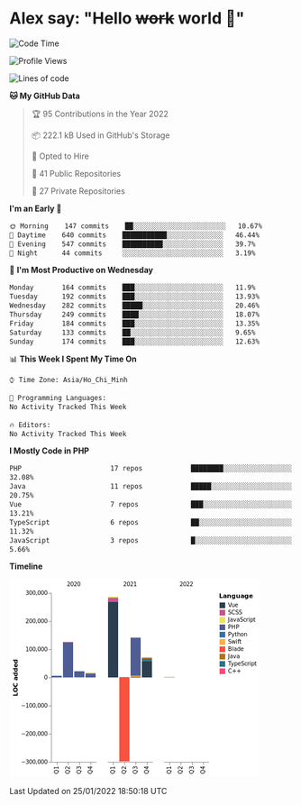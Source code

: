 # Alex say: "Hello ~~work~~ world 🐾"

<!--START_SECTION:waka-->
![Code Time](http://img.shields.io/badge/Code%20Time-837%20hrs%2057%20mins-blue)

![Profile Views](http://img.shields.io/badge/Profile%20Views-0-blue)

![Lines of code](https://img.shields.io/badge/From%20Hello%20World%20I%27ve%20Written-374%20Thousand%20lines%20of%20code-blue)

**🐱 My GitHub Data** 

> 🏆 95 Contributions in the Year 2022
 > 
> 📦 222.1 kB Used in GitHub's Storage 
 > 
> 💼 Opted to Hire
 > 
> 📜 41 Public Repositories 
 > 
> 🔑 27 Private Repositories  
 > 
**I'm an Early 🐤** 

```text
🌞 Morning    147 commits    ██░░░░░░░░░░░░░░░░░░░░░░░   10.67% 
🌆 Daytime    640 commits    ███████████░░░░░░░░░░░░░░   46.44% 
🌃 Evening    547 commits    ██████████░░░░░░░░░░░░░░░   39.7% 
🌙 Night      44 commits     ░░░░░░░░░░░░░░░░░░░░░░░░░   3.19%

```
📅 **I'm Most Productive on Wednesday** 

```text
Monday       164 commits    ███░░░░░░░░░░░░░░░░░░░░░░   11.9% 
Tuesday      192 commits    ███░░░░░░░░░░░░░░░░░░░░░░   13.93% 
Wednesday    282 commits    █████░░░░░░░░░░░░░░░░░░░░   20.46% 
Thursday     249 commits    ████░░░░░░░░░░░░░░░░░░░░░   18.07% 
Friday       184 commits    ███░░░░░░░░░░░░░░░░░░░░░░   13.35% 
Saturday     133 commits    ██░░░░░░░░░░░░░░░░░░░░░░░   9.65% 
Sunday       174 commits    ███░░░░░░░░░░░░░░░░░░░░░░   12.63%

```


📊 **This Week I Spent My Time On** 

```text
⌚︎ Time Zone: Asia/Ho_Chi_Minh

💬 Programming Languages: 
No Activity Tracked This Week

🔥 Editors: 
No Activity Tracked This Week

```

**I Mostly Code in PHP** 

```text
PHP                      17 repos            ████████░░░░░░░░░░░░░░░░░   32.08% 
Java                     11 repos            █████░░░░░░░░░░░░░░░░░░░░   20.75% 
Vue                      7 repos             ███░░░░░░░░░░░░░░░░░░░░░░   13.21% 
TypeScript               6 repos             ██░░░░░░░░░░░░░░░░░░░░░░░   11.32% 
JavaScript               3 repos             █░░░░░░░░░░░░░░░░░░░░░░░░   5.66%

```


**Timeline**

![Chart not found](https://raw.githubusercontent.com/alexzvn/alexzvn/main/charts/bar_graph.png) 


 Last Updated on 25/01/2022 18:50:18 UTC
<!--END_SECTION:waka-->
